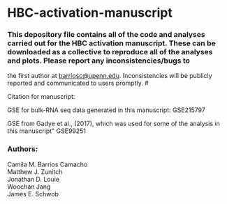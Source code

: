 # HBC-activation-manuscript

### This depository file contains all of the code and analyses carried out for the HBC activation manuscript. These can be downloaded as a collective to reproduce all of the analyses and plots. Please report any inconsistencies/bugs to
the first author at barriosc@upenn.edu. Inconsistencies will be publicly reported and communicated to users promptly. #

Citation for manuscript:

GSE for bulk-RNA seq data generated in this manuscript:
GSE215797

GSE from Gadye et al., (2017), which was used for some of the analysis in this manuscript"
GSE99251

### Authors:

Camila M. Barrios Camacho <br>
Matthew J. Zunitch<br>
Jonathan D. Louie<br>
Woochan Jang<br>
James E. Schwob
